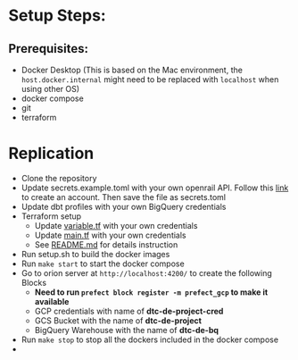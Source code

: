 # Setup Steps:

## Prerequisites:
- Docker Desktop (This is based on the Mac environment, the `host.docker.internal` might need to be replaced with `localhost` when using other OS)
- docker compose
- git
- terraform

# Replication 
- Clone the repository 
- Update secrets.example.toml with your own openrail API. Follow this [link](https://publicdatafeeds.networkrail.co.uk/ntrod/create-account) to create an account. Then save the file as secrets.toml
- Update dbt profiles with your own BigQuery credentials
- Terraform setup
    * Update [variable.tf](terraform_gcp/variables.tf) with your own credentials
    * Update [main.tf](terraform_gcp/main.tf) with your own credentials
    * See [README.md](terraform_gcp/README.md) for details instruction
- Run setup.sh to build the docker images
- Run `make start` to start the docker compose
- Go to orion server at `http://localhost:4200/` to create the following Blocks
    * **Need to run `prefect block register -m prefect_gcp` to make it available**
    * GCP credentials with name of **dtc-de-project-cred**
    * GCS Bucket with the name of **dtc-de-project**
    * BigQuery Warehouse with the name of **dtc-de-bq**
- Run `make stop` to stop all the dockers included in the docker compose
- 




